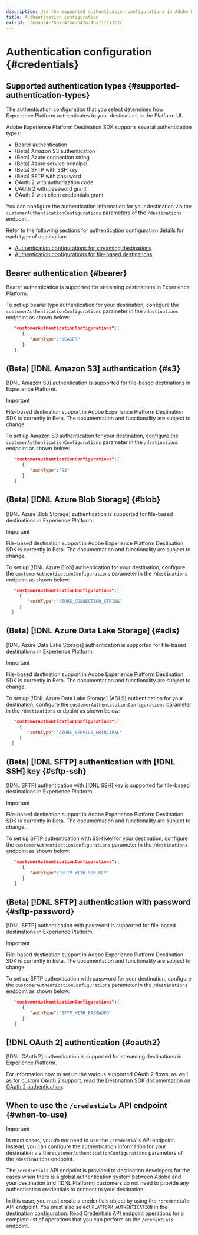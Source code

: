 ```yaml
---
description: Use the supported authentication configurations in Adobe Experience Platform Destination SDK to authenticate users and activate data to your destination endpoint.
title: Authentication configuration
exl-id: 33eaab24-f867-4744-b424-4ba71727373c
---
```

# Authentication configuration {#credentials}

## Supported authentication types {#supported-authentication-types}

The authentication configuration that you select determines how Experience Platform authenticates to your destination, in the Platform UI.

Adobe Experience Platform Destination SDK supports several authentication types:

* Bearer authentication
* (Beta) Amazon S3 authentication
* (Beta) Azure connection string
* (Beta) Azure service principal
* (Beta) SFTP with SSH key
* (Beta) SFTP with password
* OAuth 2 with authorization code
* OAUth 2 with password grant
* OAuth 2 with client credentials grant

You can configure the authentication information for your destination via the `customerAuthenticationConfigurations` parameters of the `/destinations` endpoint.

Refer to the following sections for authentication configuration details for each type of destination:

* [Authentication configurations for streaming destinations](destination-configuration.md#customer-authentication-configurations)
* [Authentication configurations for file-based destinations](file-based-destination-configuration.md#customer-authentication-configurations)

## Bearer authentication {#bearer}

Bearer authentication is supported for streaming destinations in Experience Platform.

To set up bearer type authentication for your destination, configure the `customerAuthenticationConfigurations` parameter in the `/destinations` endpoint as shown below:

```json
   "customerAuthenticationConfigurations":[
      {
         "authType":"BEARER"
      }
   ]
```

## (Beta) [!DNL Amazon S3] authentication {#s3}

[!DNL Amazon S3] authentication is supported for file-based destinations in Experience Platform.

>[!IMPORTANT]
>
>File-based destination support in Adobe Experience Platform Destination SDK is currently in Beta. The documentation and functionality are subject to change.

To set up Amazon S3 authentication for your destination, configure the `customerAuthenticationConfigurations` parameter in the `/destinations` endpoint as shown below:

```json
   "customerAuthenticationConfigurations":[
      {
         "authType":"S3"
      }
   ]
```

## (Beta) [!DNL Azure Blob Storage] {#blob}

[!DNL Azure Blob Storage] authentication is supported for file-based destinations in Experience Platform.

>[!IMPORTANT]
>
>File-based destination support in Adobe Experience Platform Destination SDK is currently in Beta. The documentation and functionality are subject to change.

To set up [!DNL Azure Blob] authentication for your destination, configure the `customerAuthenticationConfigurations` parameter in the `/destinations` endpoint as shown below:

```json
   "customerAuthenticationConfigurations":[
     {
        "authType":"AZURE_CONNECTION_STRING"
     }
  ]
```

## (Beta) [!DNL Azure Data Lake Storage] {#adls}

[!DNL Azure Data Lake Storage] authentication is supported for file-based destinations in Experience Platform.

>[!IMPORTANT]
>
>File-based destination support in Adobe Experience Platform Destination SDK is currently in Beta. The documentation and functionality are subject to change.

To set up [!DNL Azure Data Lake Storage] (ADLS) authentication for your destination, configure the `customerAuthenticationConfigurations` parameter in the `/destinations` endpoint as shown below:

```json
   "customerAuthenticationConfigurations":[
     {
        "authType":"AZURE_SERVICE_PRINCIPAL"
     }
  ]
```

## (Beta) [!DNL SFTP] authentication with [!DNL SSH] key {#sftp-ssh}

[!DNL SFTP] authentication with [!DNL SSH] key is supported for file-based destinations in Experience Platform.

>[!IMPORTANT]
>
>File-based destination support in Adobe Experience Platform Destination SDK is currently in Beta. The documentation and functionality are subject to change.

To set up SFTP authentication with SSH key for your destination, configure the `customerAuthenticationConfigurations` parameter in the `/destinations` endpoint as shown below:

```json
   "customerAuthenticationConfigurations":[
      {
         "authType":"SFTP_WITH_SSH_KEY"
      }
   ]
```

## (Beta) [!DNL SFTP] authentication with password {#sftp-password}

[!DNL SFTP] authentication with password is supported for file-based destinations in Experience Platform.

>[!IMPORTANT]
>
>File-based destination support in Adobe Experience Platform Destination SDK is currently in Beta. The documentation and functionality are subject to change.

To set up SFTP authentication with password for your destination, configure the `customerAuthenticationConfigurations` parameter in the `/destinations` endpoint as shown below:

```json
   "customerAuthenticationConfigurations":[
      {
         "authType":"SFTP_WITH_PASSWORD"
      }
   ]
```

## [!DNL OAuth 2] authentication {#oauth2}

[!DNL OAuth 2] authentication is supported for streaming destinations in Experience Platform.

For information how to set up the various supported OAuth 2 flows, as well as for custom OAuth 2 support, read the Destination SDK documentation on [OAuth 2 authentication](./oauth2-authentication.md).


## When to use the `/credentials` API endpoint {#when-to-use}

>[!IMPORTANT]
>
>In most cases, you *do not* need to use the `/credentials` API endpoint. Instead, you can configure the authentication information for your destination via the `customerAuthenticationConfigurations` parameters of the `/destinations` endpoint.

The `/credentials` API endpoint is provided to destination developers for the cases when there is a global authentication system between Adobe and your destination and [!DNL Platform] customers do not need to provide any authentication credentials to connect to your destination.

In this case, you must create a credentials object by using the `/credentials` API endpoint. You must also select `PLATFORM_AUTHENTICATION` in the [destination configuration](./destination-configuration.md#destination-delivery). Read [Credentials API endpoint operations](./credentials-configuration-api.md) for a complete list of operations that you can perform on the `/credentials` endpoint.
